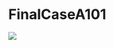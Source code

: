 # FinalCaseA101

![](https://github.com/unaltugrul/FinalCaseA101/blob/main/31.10.2022_17.22.38_REC.gif)
